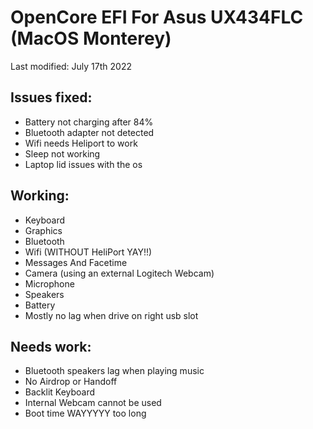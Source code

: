 # OpenCore EFI For Asus UX434FLC (MacOS Monterey)

Last modified: July 17th 2022

## Issues fixed:

- Battery not charging after 84%
- Bluetooth adapter not detected
- Wifi needs Heliport to work
- Sleep not working
- Laptop lid issues with the os

## Working:

- Keyboard
- Graphics
- Bluetooth
- Wifi (WITHOUT HeliPort YAY!!)
- Messages And Facetime
- Camera (using an external Logitech Webcam)
- Microphone
- Speakers
- Battery
- Mostly no lag when drive on right usb slot

## Needs work:

- Bluetooth speakers lag when playing music
- No Airdrop or Handoff
- Backlit Keyboard
- Internal Webcam cannot be used
- Boot time WAYYYYY too long